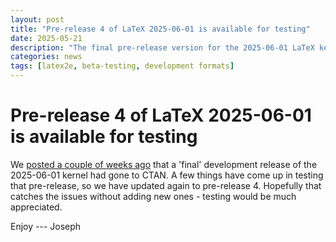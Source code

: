 ```yaml
---
layout: post
title: "Pre-release 4 of LaTeX 2025-06-01 is available for testing"
date: 2025-05-21
description: "The final pre-release version for the 2025-06-01 LaTeX kernel to CTAN over the weekend."
categories: news
tags: [latex2e, beta-testing, development formats]
---
```


# Pre-release 4 of LaTeX 2025-06-01 is available for testing

We [posted a couple of weeks ago](/2025/05/05/latex-dev-3) that a 'final'
development release of the 2025-06-01 kernel had gone to CTAN. A few things
have come up in testing that pre-release, so we have updated again to
pre-release 4. Hopefully that catches the issues without adding new ones -
testing would be much appreciated.

Enjoy --- Joseph


